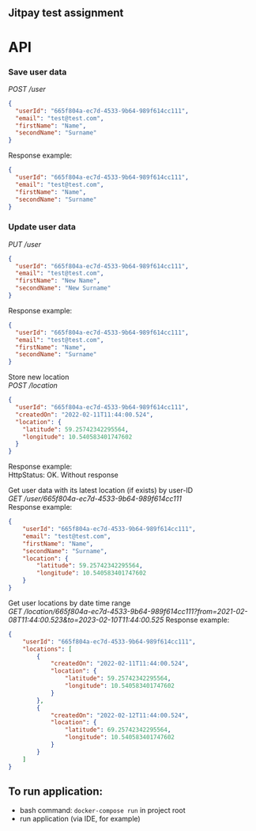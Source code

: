 ## Jitpay test assignment

# API

### Save user data  
*POST /user*  
```json
{
  "userId": "665f804a-ec7d-4533-9b64-989f614cc111",
  "email": "test@test.com",
  "firstName": "Name",
  "secondName": "Surname"
}
```
Response example:  
```json
{
  "userId": "665f804a-ec7d-4533-9b64-989f614cc111",
  "email": "test@test.com",
  "firstName": "Name",
  "secondName": "Surname"
}
```
### Update user data  
*PUT /user*  
```json
{
  "userId": "665f804a-ec7d-4533-9b64-989f614cc111",
  "email": "test@test.com",
  "firstName": "New Name",
  "secondName": "New Surname"
}
```
Response example:  
```json
{
  "userId": "665f804a-ec7d-4533-9b64-989f614cc111",
  "email": "test@test.com",
  "firstName": "Name",
  "secondName": "Surname"
}
```
Store new location  
*POST /location*  
```json
{
  "userId": "665f804a-ec7d-4533-9b64-989f614cc111",
  "createdOn": "2022-02-11T11:44:00.524",
  "location": {
    "latitude": 59.25742342295564,
    "longitude": 10.540583401747602
  }
}
```
Response example:  
HttpStatus: OK. Without response  

Get user data with its latest location (if exists) by user-ID  
*GET /user/665f804a-ec7d-4533-9b64-989f614cc111*  
Response example:  
```json
{
    "userId": "665f804a-ec7d-4533-9b64-989f614cc111",
    "email": "test@test.com",
    "firstName": "Name",
    "secondName": "Surname",
    "location": {
        "latitude": 59.25742342295564,
        "longitude": 10.540583401747602
    }
}
```
Get user locations by date time range  
*GET /location/665f804a-ec7d-4533-9b64-989f614cc111?from=2021-02-08T11:44:00.523&to=2023-02-10T11:44:00.525*
Response example:
```json
{
    "userId": "665f804a-ec7d-4533-9b64-989f614cc111",
    "locations": [
        {
            "createdOn": "2022-02-11T11:44:00.524",
            "location": {
                "latitude": 59.25742342295564,
                "longitude": 10.540583401747602
            }
        },
        {
            "createdOn": "2022-02-12T11:44:00.524",
            "location": {
                "latitude": 69.25742342295564,
                "longitude": 10.540583401747602
            }
        }
    ]
}
```

## To run application:
* bash command: `docker-compose run` in project root
* run application (via IDE, for example)
